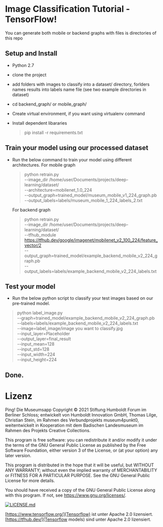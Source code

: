 # Image Classification Tutorial - TensorFlow!
You can generate both mobile or backend graphs with files is directories of this repo

 ## Setup and Install
 - Python 2.7
 - clone the project
 - add folders with images to classify into a dataset/ directory, forlders names results into labels name file (see two example directories in dataset)
 - cd backend_graph/ or mobile_graph/ 
 
 - Create virtual environment, if you want using virtualenv command
 - Install dependent libararies
   > pip install -r requirements.txt
 
 ## Train your model using our processed dataset
 - Run the below command to train your model using different architectures.
   For mobile graph
   > python retrain.py \
    --image_dir /home/user/Documents/projects/deep-learning/dataset/ \
    --architecture=mobilenet_1.0_224 \
    --output_graph=trained_model/museum_mobile_v1_224_graph.pb \
    --output_labels=labels/museum_mobile_1_224_labels_2.txt

   For backend graph
   > python retrain.py \
    --image_dir /home/user/Documents/projects/deep-learning/dataset/ \
    --tfhub_module https://tfhub.dev/google/imagenet/mobilenet_v2_100_224/feature_vector/2 \
    --output_graph=trained_model/example_backend_mobile_v2_224_graph.pb \
    --output_labels=labels/example_backend_mobile_v2_224_labels.txt 
         

  ## Test your model
  - Run the below python script to classify your test images based on our pre-trained model.
  > python label_image.py \
    --graph=trained_model/example_backend_mobile_v2_224_graph.pb \
    --labels=labels/example_backend_mobile_v2_224_labels.txt \
    --image=label_image/image you want to classify.jpg \
    --input_layer=Placeholder \
    --output_layer=final_result \
    --input_mean=128 \
    --input_std=128 \
    --input_width=224 \
    --input_height=224

 ## Done.
  
# Lizenz 

Ping! Die Museumsapp Copyright © 2021 Stiftung Humboldt Forum im Berliner Schloss; entwickelt von Humboldt Innovation GmbH, Thomas Lilge, Christian Stein, im Rahmen des Verbundprojekts museum4punkt0, weitentwickelt in Kooperation mit dem Badischen Landesmuseum im Rahmen des Projekts Creative Collections.

This program is free software: you can redistribute it and/or modify it under the terms of the GNU General Public License as published by the Free Software Foundation, either version 3 of the License, or (at your option) any later version.

This program is distributed in the hope that it will be useful, but WITHOUT ANY WARRANTY; without even the implied warranty of MERCHANTABILITY or FITNESS FOR A PARTICULAR PURPOSE. See the GNU General Public License for more details.

You should have received a copy of the GNU General Public License along with this program. If not, see <https://www.gnu.org/licenses/>.

[![LICENSE.md](https://img.shields.io/badge/License-GPLv3-blue.svg)](https://github.com/museum4punkt0/Mein-Objekt-Backend/blob/master/LICENSE.md)

[https://www.tensorflow.org/](Tensorflow) ist unter Apache 2.0 lizensiert.
[https://tfhub.dev/](Tensorflow models) sind unter Apache 2.0 lizensiert.
 
